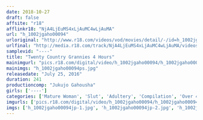 ```yaml
---
date: 2018-10-27
draft: false
affsite: "r18"
afflinkr18: "NjA4LjEuMS4xLjAuMC4wLjAuMA"
url: "h_1002jgaho00094"
urloriginal: "http://www.r18.com/videos/vod/movies/detail/-/id=h_1002jgaho00094"
urlfinal: "http://media.r18.com/track/NjA4LjEuMS4xLjAuMC4wLjAuMA/videos/vod/movies/detail/-/id=h_1002jgaho00094"
samplevid: "----"
title: "Twenty Country Grannies 4 Hours"
mainimgurl: "pics.r18.com/digital/video/h_1002jgaho00094/h_1002jgaho00094ps.jpg"
mainimgs: "h_1002jgaho00094ps.jpg"
releasedate: "July 25, 2016"
duration: 241
productioncomp: "Jukujo Gahousha"
girls: ['----']
categories: ['Mature Woman', 'Slut', 'Adultery', 'Compilation', 'Over 4 Hours']
imgurls: ['pics.r18.com/digital/video/h_1002jgaho00094/h_1002jgaho00094jp-1.jpg', 'pics.r18.com/digital/video/h_1002jgaho00094/h_1002jgaho00094jp-2.jpg', 'pics.r18.com/digital/video/h_1002jgaho00094/h_1002jgaho00094jp-3.jpg', 'pics.r18.com/digital/video/h_1002jgaho00094/h_1002jgaho00094jp-4.jpg', 'pics.r18.com/digital/video/h_1002jgaho00094/h_1002jgaho00094jp-5.jpg', 'pics.r18.com/digital/video/h_1002jgaho00094/h_1002jgaho00094jp-6.jpg', 'pics.r18.com/digital/video/h_1002jgaho00094/h_1002jgaho00094jp-7.jpg', 'pics.r18.com/digital/video/h_1002jgaho00094/h_1002jgaho00094jp-8.jpg', 'pics.r18.com/digital/video/h_1002jgaho00094/h_1002jgaho00094jp-9.jpg', 'pics.r18.com/digital/video/h_1002jgaho00094/h_1002jgaho00094jp-10.jpg', 'pics.r18.com/digital/video/h_1002jgaho00094/h_1002jgaho00094jp-11.jpg', 'pics.r18.com/digital/video/h_1002jgaho00094/h_1002jgaho00094jp-12.jpg', 'pics.r18.com/digital/video/h_1002jgaho00094/h_1002jgaho00094jp-13.jpg', 'pics.r18.com/digital/video/h_1002jgaho00094/h_1002jgaho00094jp-14.jpg', 'pics.r18.com/digital/video/h_1002jgaho00094/h_1002jgaho00094jp-15.jpg', 'pics.r18.com/digital/video/h_1002jgaho00094/h_1002jgaho00094jp-16.jpg', 'pics.r18.com/digital/video/h_1002jgaho00094/h_1002jgaho00094jp-17.jpg', 'pics.r18.com/digital/video/h_1002jgaho00094/h_1002jgaho00094jp-18.jpg', 'pics.r18.com/digital/video/h_1002jgaho00094/h_1002jgaho00094jp-19.jpg', 'pics.r18.com/digital/video/h_1002jgaho00094/h_1002jgaho00094jp-20.jpg']
imgs: ['h_1002jgaho00094jp-1.jpg', 'h_1002jgaho00094jp-2.jpg', 'h_1002jgaho00094jp-3.jpg', 'h_1002jgaho00094jp-4.jpg', 'h_1002jgaho00094jp-5.jpg', 'h_1002jgaho00094jp-6.jpg', 'h_1002jgaho00094jp-7.jpg', 'h_1002jgaho00094jp-8.jpg', 'h_1002jgaho00094jp-9.jpg', 'h_1002jgaho00094jp-10.jpg', 'h_1002jgaho00094jp-11.jpg', 'h_1002jgaho00094jp-12.jpg', 'h_1002jgaho00094jp-13.jpg', 'h_1002jgaho00094jp-14.jpg', 'h_1002jgaho00094jp-15.jpg', 'h_1002jgaho00094jp-16.jpg', 'h_1002jgaho00094jp-17.jpg', 'h_1002jgaho00094jp-18.jpg', 'h_1002jgaho00094jp-19.jpg', 'h_1002jgaho00094jp-20.jpg']
---
```

